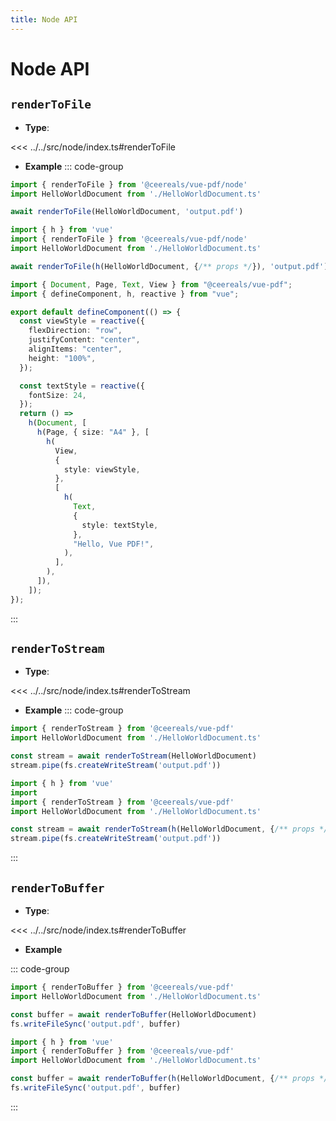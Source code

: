 ```yaml
---
title: Node API
---
```


# Node API

## `renderToFile`

- **Type**:

<<< ../../src/node/index.ts#renderToFile

- **Example**
::: code-group

```ts [index.ts]
import { renderToFile } from '@ceereals/vue-pdf/node'
import HelloWorldDocument from './HelloWorldDocument.ts'

await renderToFile(HelloWorldDocument, 'output.pdf')
```

```ts [indexWithProp.ts]
import { h } from 'vue'
import { renderToFile } from '@ceereals/vue-pdf/node'
import HelloWorldDocument from './HelloWorldDocument.ts'

await renderToFile(h(HelloWorldDocument, {/** props */}), 'output.pdf')
```

```ts [HelloWorldDocument.ts]
import { Document, Page, Text, View } from "@ceereals/vue-pdf";
import { defineComponent, h, reactive } from "vue";

export default defineComponent(() => {
  const viewStyle = reactive({
    flexDirection: "row",
    justifyContent: "center",
    alignItems: "center",
    height: "100%",
  });

  const textStyle = reactive({
    fontSize: 24,
  });
  return () =>
    h(Document, [
      h(Page, { size: "A4" }, [
        h(
          View,
          {
            style: viewStyle,
          },
          [
            h(
              Text,
              {
                style: textStyle,
              },
              "Hello, Vue PDF!",
            ),
          ],
        ),
      ]),
    ]);
});
```

:::

## `renderToStream`

- **Type**:

<<< ../../src/node/index.ts#renderToStream

- **Example**
::: code-group

```ts [index.ts]
import { renderToStream } from '@ceereals/vue-pdf'
import HelloWorldDocument from './HelloWorldDocument.ts'

const stream = await renderToStream(HelloWorldDocument)
stream.pipe(fs.createWriteStream('output.pdf'))
```

```ts [indexWithProp.ts]
import { h } from 'vue'
import 
import { renderToStream } from '@ceereals/vue-pdf'
import HelloWorldDocument from './HelloWorldDocument.ts'

const stream = await renderToStream(h(HelloWorldDocument, {/** props */}))
stream.pipe(fs.createWriteStream('output.pdf'))
```

:::

## `renderToBuffer`

- **Type**:

<<< ../../src/node/index.ts#renderToBuffer

- **Example**

::: code-group

```ts [index.ts]
import { renderToBuffer } from '@ceereals/vue-pdf'
import HelloWorldDocument from './HelloWorldDocument.ts'

const buffer = await renderToBuffer(HelloWorldDocument)
fs.writeFileSync('output.pdf', buffer)
```

```ts [indexWithProp.ts]
import { h } from 'vue'
import { renderToBuffer } from '@ceereals/vue-pdf'
import HelloWorldDocument from './HelloWorldDocument.ts'

const buffer = await renderToBuffer(h(HelloWorldDocument, {/** props */}))
fs.writeFileSync('output.pdf', buffer)
```

:::
